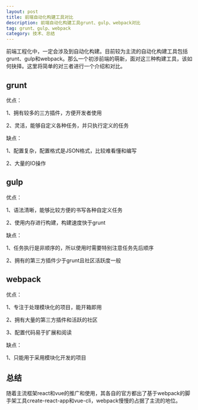 ```yaml
---
layout: post
title: 前端自动化构建工具对比
description: 前端自动化构建工具grunt、gulp、webpack对比
tag: grunt、gulp、webpack
category: 技术、总结
---
```

前端工程化中，一定会涉及到自动化构建。目前较为主流的自动化构建工具包括grunt、gulp和webpack。那么一个初涉前端的萌新，面对这三种构建工具，该如何抉择。这里将简单的对三者进行一个介绍和对比。

## grunt

优点：

1、拥有较多的三方插件，方便开发者使用

2、灵活，能够自定义各种任务，并只执行定义的任务

缺点：

1、配置复杂，配置格式是JSON格式，比较难看懂和编写

2、大量的IO操作

## gulp

优点：

1、语法清晰，能够比较方便的书写各种自定义任务

2、使用内存进行构建，构建速度快于grunt

缺点：

1、任务执行是非顺序的，所以使用时需要特别注意任务先后顺序

2、拥有的第三方插件少于grunt且社区活跃度一般

## webpack

优点：

1、专注于处理模块化的项目，能开箱即用

2、拥有大量的第三方插件和活跃的社区

3、配置代码易于扩展和阅读

缺点：

1、只能用于采用模块化开发的项目



## 总结

随着主流框架react和vue的推广和使用，其各自的官方都出了基于webpack的脚手架工具create-react-app和vue-cli，webpack慢慢的占据了主流的地位。